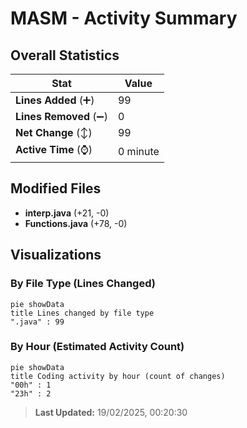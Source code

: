 # MASM - Activity Summary 

## Overall Statistics

| Stat                   | Value                                                             |
| ---------------------- | ----------------------------------------------------------------- |
| **Lines Added** (➕)   | 99                                          |
| **Lines Removed** (➖) | 0                                        |
| **Net Change** (↕)    | 99                |
| **Active Time** (⌚)   | 0 minute |


## Modified Files
- **interp.java** (+21, -0)
- **Functions.java** (+78, -0)

## Visualizations

### By File Type (Lines Changed)

```mermaid
pie showData
title Lines changed by file type
".java" : 99
```

### By Hour (Estimated Activity Count)

```mermaid
pie showData
title Coding activity by hour (count of changes)
"00h" : 1
"23h" : 2
```


> **Last Updated:** 19/02/2025, 00:20:30